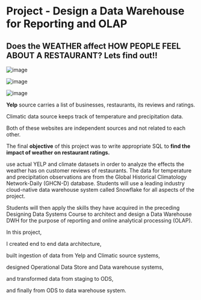 # Project - Design a Data Warehouse for Reporting and OLAP

## Does the WEATHER affect HOW PEOPLE FEEL ABOUT A RESTAURANT? Lets find out!!
![image](https://user-images.githubusercontent.com/68102477/121981677-79304e80-cdd1-11eb-978c-bfe26d124ef7.png)

![image](https://user-images.githubusercontent.com/68102477/121981834-c3193480-cdd1-11eb-90b0-ee3aad3185b1.png)


![image](https://user-images.githubusercontent.com/68102477/119745564-bcce2180-bed1-11eb-8997-9fe7771545e9.png)


**Yelp** source carries a list of businesses, restaurants, its reviews and ratings. 

Climatic data source keeps track of temperature and precipitation data. 

Both of these websites are independent sources and not related to each other. 

The final **objective** of this project was to write appropriate SQL to **find the impact of weather on restaurant ratings.**

use actual YELP and climate datasets in order to analyze the effects the weather has on customer reviews of restaurants. The data for temperature and precipitation observations are from the Global Historical Climatology Network-Daily (GHCN-D) database. Students will use a leading industry cloud-native data warehouse system called Snowflake for all aspects of the project.

Students will then apply the skills they have acquired in the preceding Designing Data Systems Course to architect and design a Data Warehouse DWH for the purpose of reporting and online analytical processing (OLAP).

In this project, 

I created end to end data architecture, 

built ingestion of data from Yelp and Climatic source systems, 

designed Operational Data Store and Data warehouse systems, 

and transformed data from staging to ODS,

and finally from ODS to data warehouse system. 
